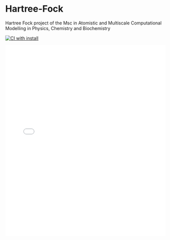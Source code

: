 # Hartree-Fock 
Hartree Fock project of the Msc in Atomistic and Multiscale Computational Modelling in Physics, Chemistry and Biochemistry

[![CI with install](https://github.com/Asureda/hartree_fock/actions/workflows/ci_install.yml/badge.svg)](https://github.com/Asureda/hartree_fock/actions/workflows/ci_install.yml)

<embed src="report/Alexandre_Sureda_Informe_EE.pdf" type="application/pdf" width="100%" height="600px" />




